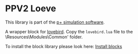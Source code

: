 # PPV2 Loeve
This library is part of the [p+ simulation software](https://github.com/Mynogs/PPV2-Simulation-System).

A wrapper block for [lovebird](https://github.com/rxi/lovebird).
Copy the `lovebird.lua` file to the \Resources\Modules\Common' folder. 

To install the block library please look here: [Install blocks](https://github.com/Mynogs/PPV2-Simulation-System/blob/master/README.md#install-blocks)
